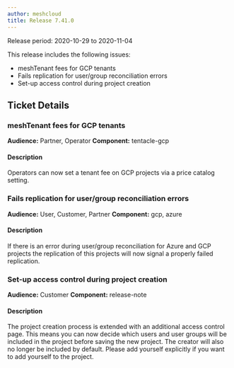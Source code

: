 ```yaml
---
author: meshcloud
title: Release 7.41.0
---
```


Release period: 2020-10-29 to 2020-11-04

This release includes the following issues:
* meshTenant fees for GCP tenants
* Fails replication for user/group reconciliation errors
* Set-up access control during project creation
<!--truncate-->

## Ticket Details
### meshTenant fees for GCP tenants
**Audience:** Partner, Operator
**Component:** tentacle-gcp


#### Description
Operators can now set a tenant fee on GCP projects via a price catalog setting.

### Fails replication for user/group reconciliation errors
**Audience:** User, Customer, Partner
**Component:** gcp, azure


#### Description
If there is an error during user/group reconciliation for Azure and GCP projects the 
replication of this projects will now signal a properly failed replication.

### Set-up access control during project creation
**Audience:** Customer
**Component:** release-note


#### Description
The project creation process is extended with an additional access control page.
This means you can now decide which users and user groups will be included in the project before saving the new project.
The creator will also no longer be included by default. Please add yourself explicitly if you want to add yourself to the project.

